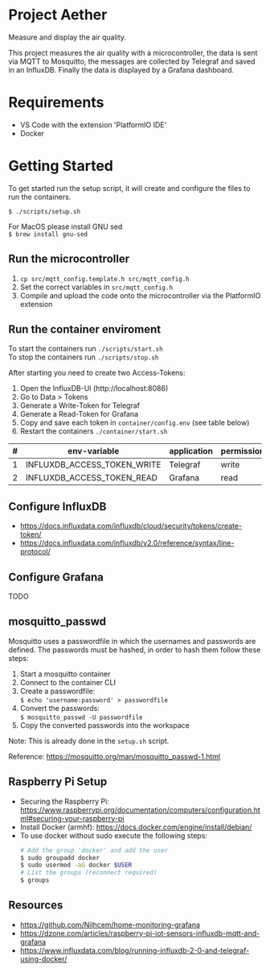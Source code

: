 # Project Aether

Measure and display the air quality.

This project measures the air quality with a microcontroller, the data is sent via MQTT to Mosquitto, the messages are collected by Telegraf and saved in an InfluxDB. Finally the data is displayed by a Grafana dashboard.

# Requirements

- VS Code with the extension 'PlatformIO IDE'
- Docker

# Getting Started

To get started run the setup script, it will create and configure the files to run the containers.

`$ ./scripts/setup.sh`

For MacOS please install GNU sed  
`$ brew install gnu-sed`


## Run the microcontroller

1. `cp src/mqtt_config.template.h src/mqtt_config.h`
2. Set the correct variables in `src/mqtt_config.h`
3. Compile and upload the code onto the microcontroller via the PlatformIO extension

## Run the container enviroment

To start the containers run `./scripts/start.sh`  
To stop the containers run `./scripts/stop.sh`

After starting you need to create two Access-Tokens:

1. Open the InfluxDB-UI (http://localhost:8086)
2. Go to Data > Tokens
3. Generate a Write-Token for Telegraf
4. Generate a Read-Token for Grafana
5. Copy and save each token in `container/config.env` (see table below)
6. Restart the containers `./container/start.sh`

| #   | env-variable                | application | permission |
| --- | --------------------------- | ----------- | ---------- |
| 1   | INFLUXDB_ACCESS_TOKEN_WRITE | Telegraf    | write      |
| 2   | INFLUXDB_ACCESS_TOKEN_READ  | Grafana     | read       |

## Configure InfluxDB

- https://docs.influxdata.com/influxdb/cloud/security/tokens/create-token/
- https://docs.influxdata.com/influxdb/v2.0/reference/syntax/line-protocol/

## Configure Grafana

TODO

## mosquitto_passwd

Mosquitto uses a passwordfile in which the usernames and passwords are defined. The passwords must be hashed, in order to hash them follow these steps:

1. Start a mosquitto container
2. Connect to the container CLI
3. Create a passwordfile:  
   `$ echo 'username:password' > passwordfile`
4. Convert the passwords:  
   `$ mosquitto_passwd -U passwordfile`
5. Copy the converted passwords into the workspace

Note: This is already done in the `setup.sh` script.

Reference: https://mosquitto.org/man/mosquitto_passwd-1.html

## Raspberry Pi Setup

- Securing the Raspberry Pi: https://www.raspberrypi.org/documentation/computers/configuration.html#securing-your-raspberry-pi
- Install Docker (armhf): https://docs.docker.com/engine/install/debian/
- To use docker without sudo execute the following steps:
   ```sh
   # Add the group 'docker' and add the user
   $ sudo groupadd docker
   $ sudo usermod -aG docker $USER
   # List the groups (reconnect required)
   $ groups
   ```

## Resources

- https://github.com/Nilhcem/home-monitoring-grafana
- https://dzone.com/articles/raspberry-pi-iot-sensors-influxdb-mqtt-and-grafana
- https://www.influxdata.com/blog/running-influxdb-2-0-and-telegraf-using-docker/

